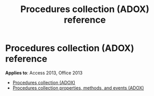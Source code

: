 ﻿---
title: Procedures collection (ADOX) reference
TOCTitle: Procedures collection (ADOX)
ms:assetid: 1ba826de-1a50-4031-ae72-2770f3beb8dc
ms:mtpsurl: https://msdn.microsoft.com/library/JJ248956(v=office.15)
ms:contentKeyID: 48543550
ms.date: 09/18/2015
mtps_version: v=office.15
---

# Procedures collection (ADOX) reference

**Applies to**: Access 2013, Office 2013

- [Procedures collection (ADOX)](procedures-collection-adox.md)
- [Procedures collection properties, methods, and events (ADOX)](procedures-collection-properties-methods-and-events-adox.md)

